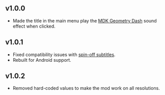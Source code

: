 ## v1.0.0
- Made the title in the main menu play the [MDK Geometry Dash](https://www.youtube.com/watch?v=_tDFyTJW5kA) sound effect when clicked.

## v1.0.1
- Fixed compatibility issues with [spin-off subtitles](https://geode-sdk.org/mods/iristraa.spinoffsubtitles/).
- Rebuilt for Android support.

## v1.0.2
- Removed hard-coded values to make the mod work on all resolutions.